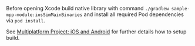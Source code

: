 Before opening Xcode build native library with command `./gradlew sample-mpp-module:iosSimMainBinaries`
and install all required Pod dependencies via `pod install`.

See [Multiplatform Project: iOS and Android](https://kotlinlang.org/docs/tutorials/native/mpp-ios-android.html)
for further details how to setup build.
